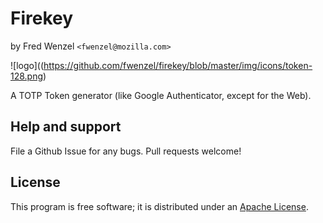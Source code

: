 # Firekey
by Fred Wenzel ``<fwenzel@mozilla.com>``

![logo]((https://github.com/fwenzel/firekey/blob/master/img/icons/token-128.png)

A TOTP Token generator (like Google Authenticator, except for the Web).

## Help and support

File a Github Issue for any bugs. Pull requests welcome!

## License

This program is free software; it is distributed under an [Apache License](https://github.com/fwenzel/firekey/blob/master/LICENSE).
